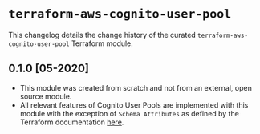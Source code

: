 # `terraform-aws-cognito-user-pool`

This changelog details the change history of the curated `terraform-aws-cognito-user-pool` Terraform module.


## 0.1.0 [05-2020]

* This module was created from scratch and not from an external, open source module.
* All relevant features of Cognito User Pools are implemented with this module with the exception of `Schema Attributes`
  as defined by the Terraform documentation
  [here](https://www.terraform.io/docs/providers/aws/r/cognito_user_pool.html#schema-attributes).
